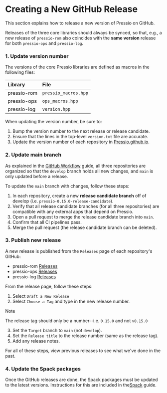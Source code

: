 # Creating a New GitHub Release

This section explains how to release a new version of Pressio on GitHub.

Releases of the three core libraries should always be synced, so that, e.g.,
a new release of `pressio-rom` also coincides with the **same version**
release for both `pressio-ops` and `pressio-log`.

### 1. Update version number

The versions of the core Pressio libraries are defined as macros in the following
files:

| Library     | File                 |
| :---------- | :------------------- |
| pressio-rom | `pressio_macros.hpp` |
| pressio-ops | `ops_macros.hpp`     |
| pressio-log | `version.hpp`        |

When updating the version number, be sure to:

1. Bump the version number to the next release or release candidate.
2. Ensure that the lines in the top-level `version.txt` file are accurate.
3. Update the version number of each repository in [Pressio.github.io](https://github.com/Pressio/Pressio.github.io/blob/main/docs/source/index.rst).

### 2. Update main branch

As explained in the [GitHub Workflow](https://github.com/Pressio/pressio-developer-guide/blob/main/github.md)
guide, all three repositories are organized so that the `develop` branch holds all new changes, and `main` is only
updated before a release.

To update the `main` branch with changes, follow these steps:

1. In each repository, create a new **release candidate branch** off of develop (i.e. `pressio-0.15.0-release-candidate`).
2. Verify that all release candidate branches (for all three repositories) are compatible with any external apps that depend on Pressio.
3. Open a pull request to merge the release candidate branch into `main`.
4. Confirm that all CI pipelines pass.
5. Merge the pull request (the release candidate branch can be deleted).

### 3. Publish new release

A new release is published from the `Releases` page of each repository's GitHub:

- pressio-rom [Releases](https://github.com/Pressio/pressio-rom/releases)
- pressio-ops [Releases](https://github.com/Pressio/pressio-ops/releases)
- pressio-log [Releases](https://github.com/Pressio/pressio-log/releases)

From the release page, follow these steps:

1. Select `Draft a New Release`
2. Select `Choose a Tag` and type in the new release number.

> [!NOTE]
> The release tag should only be a number--i.e. `0.15.0` and not `v0.15.0`

3. Set the `Target` branch to `main` (not `develop`).
4. Set the `Release title` to the release number (same as the release tag).
4. Add any release notes.

For all of these steps, view previous releases to see what we've done in the past.

### 4. Update the Spack packages

Once the GitHub releases are done, the Spack packages must be updated to the latest versions.
Instructions for this are included in the[Spack](https://github.com/Pressio/pressio-developer-guide/blob/main/spack.md) guide.
